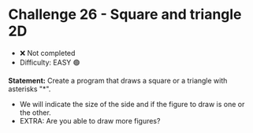 # Challenge 26 - Square and triangle 2D

- ❌ Not completed
- Difficulty: EASY 🟢

**Statement:** Create a program that draws a square or a triangle with asterisks "\*".

- We will indicate the size of the side and if the figure to draw is one or the other.
- EXTRA: Are you able to draw more figures?

